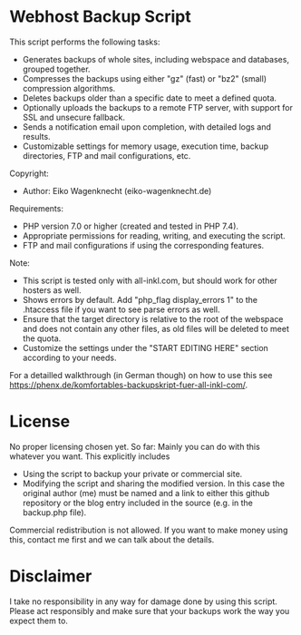 # Webhost Backup Script

This script performs the following tasks:
- Generates backups of whole sites, including webspace and databases, grouped together.
- Compresses the backups using either "gz" (fast) or "bz2" (small) compression algorithms.
- Deletes backups older than a specific date to meet a defined quota.
- Optionally uploads the backups to a remote FTP server, with support for SSL and unsecure fallback.
- Sends a notification email upon completion, with detailed logs and results.
- Customizable settings for memory usage, execution time, backup directories, FTP and mail configurations, etc.

Copyright:
- Author: Eiko Wagenknecht (eiko-wagenknecht.de)

Requirements:
- PHP version 7.0 or higher (created and tested in PHP 7.4).
- Appropriate permissions for reading, writing, and executing the script.
- FTP and mail configurations if using the corresponding features.

Note:
- This script is tested only with all-inkl.com, but should work for other hosters as well.
- Shows errors by default. Add "php_flag display_errors 1" to the .htaccess file if you want to see parse errors as well.
- Ensure that the target directory is relative to the root of the webspace and does not contain any other files, as old files will be deleted to meet the quota.
- Customize the settings under the "START EDITING HERE" section according to your needs.

    
For a detailled walkthrough (in German though) on how to use this see https://phenx.de/komfortables-backupskript-fuer-all-inkl-com/.

# License
No proper licensing chosen yet. So far: Mainly you can do with this whatever you want. This explicitly includes
- Using the script to backup your private or commercial site.
- Modifying the script and sharing the modified version. In this case the original author (me) must be named and a link to either this github repository or the blog entry included in the source (e.g. in the backup.php file).

Commercial redistribution is not allowed. If you want to make money using this, contact me first and we can talk about the details.

# Disclaimer
I take no responsibility in any way for damage done by using this script. Please act responsibly and make sure that your backups work the way you expect them to.
